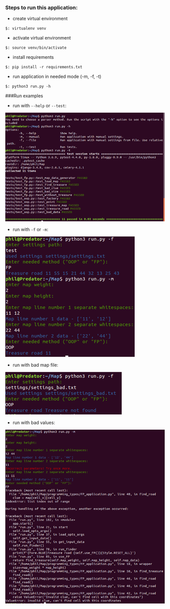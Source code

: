 ### Steps to run this application:  
* create virtual environment 
```
$: virtualenv venv
```
* activate virtual environment 
```
$: source venv/bin/activate
```
* install requirements
```
$: pip install -r requirements.txt
```
* run application in needed mode (-m, -f, -t)
```
$: python3 run.py -h
```

###Run examples
* run with `--help` or `--test`:

![Image](docs/images/001.png)
* run with `-f` or `-m`:

![Image](docs/images/002.png)
* run with bad map file:

![Image](docs/images/003.png)
* run with bad values:

![Image](docs/images/004.png)
